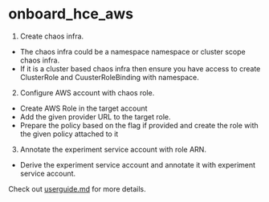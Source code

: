 # onboard_hce_aws


1. Create chaos infra.
 - The chaos infra could be a namespace namespace or cluster scope chaos infra.
 - If it is a cluster based chaos infra then ensure you have access to create ClusterRole and CuusterRoleBinding with namespace.

2. Configure AWS account with chaos role.
 - Create AWS Role in the target account
 - Add the given provider URL to the target role.
 - Prepare the policy based on the flag if provided and create the role with the given policy attached to it

3. Annotate the experiment service account with role ARN.
 - Derive the experiment service account and annotate it with experiment service account.

Check out [userguide.md](./docs/UserGuide.md) for more details.

